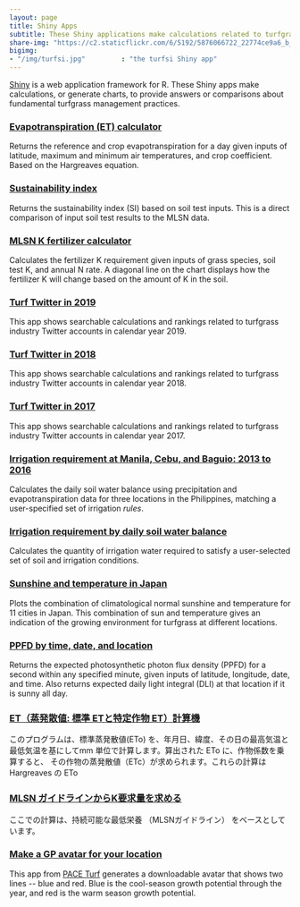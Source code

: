```yaml
---
layout: page
title: Shiny Apps
subtitle: These Shiny applications make calculations related to turfgrass management
share-img: "https://c2.staticflickr.com/6/5192/5876066722_22774ce9a6_b_d.jpg"
bigimg:
- "/img/turfsi.jpg"         : "the turfsi Shiny app"
---
```


[Shiny](https://shiny.rstudio.com/) is a web application framework for R. These Shiny apps make calculations, or generate charts, to provide answers or comparisons about fundamental turfgrass management practices.

### [Evapotranspiration (ET) calculator](https://asianturfgrass.shinyapps.io/ET_calculator/)

Returns the reference and crop evapotranspiration for a day given inputs of latitude, maximum and minimum air temperatures, and crop coefficient. Based on the Hargreaves equation.

### [Sustainability index](https://asianturfgrass.shinyapps.io/turfsi/)

Returns the sustainability index (SI) based on soil test inputs. This is a direct comparison of input soil test results to the MLSN data.

### [MLSN K fertilizer calculator](https://asianturfgrass.shinyapps.io/mlsn_K/)

Calculates the fertilizer K requirement given inputs of grass species, soil test K, and annual N rate. A diagonal line on the chart displays how the fertilizer K will change based on the amount of K in the soil.

### [Turf Twitter in 2019](https://asianturfgrass.shinyapps.io/turf_twitter_2019/)

This app shows searchable calculations and rankings related to turfgrass industry Twitter accounts in calendar year 2019.

### [Turf Twitter in 2018](https://asianturfgrass.shinyapps.io/turf_twitter_2018/)

This app shows searchable calculations and rankings related to turfgrass industry Twitter accounts in calendar year 2018.

### [Turf Twitter in 2017](https://asianturfgrass.shinyapps.io/turf_twitter/)

This app shows searchable calculations and rankings related to turfgrass industry Twitter accounts in calendar year 2017.

### [Irrigation requirement at Manila, Cebu, and Baguio: 2013 to 2016](https://asianturfgrass.shinyapps.io/irr_ph/)

Calculates the daily soil water balance using precipitation and evapotranspiration data for three locations in the Philippines, matching a user-specified set of irrigation *rules*.

### [Irrigation requirement by daily soil water balance](https://asianturfgrass.shinyapps.io/irrigation/)

Calculates the quantity of irrigation water required to satisfy a user-selected set of soil and irrigation conditions.

### [Sunshine and temperature in Japan](https://asianturfgrass.shinyapps.io/jp_sun_temperature_chart/)

Plots the combination of climatological normal sunshine and temperature for 11 cities in Japan. This combination of sun and temperature gives an indication of the growing environment for turfgrass at different locations.

### [PPFD by time, date, and location](https://asianturfgrass.shinyapps.io/ppfd_by_time/)

Returns the expected photosynthetic photon flux density (PPFD) for a second within any specified minute, given inputs of latitude, longitude, date, and time. Also returns expected daily light integral (DLI) at that location if it is sunny all day.

### [ET（蒸発散値: 標準 ETと特定作物 ET）計算機](https://asianturfgrass.shinyapps.io/et_calc_jp/)

このプログラムは、標準蒸発散値(ETo) を、年月日、緯度、その日の最高気温と最低気温を基にしてmm 単位で計算します。算出された ETo に、作物係数を乗算すると、 その作物の蒸発散値（ETc）が求められます。これらの計算はHargreaves の ETo

### [MLSN ガイドラインからK要求量を求める](https://asianturfgrass.shinyapps.io/jp_mlsnK/)

ここでの計算は、持続可能な最低栄養 （MLSNガイドライン） をベースとしています。

### [Make a GP avatar for your location](https://paceturf.shinyapps.io/GPAvatar/)

This app from [PACE Turf](https://www.paceturf.org/) generates a downloadable avatar that shows two lines -- blue and red. Blue is the cool-season growth potential through the year, and red is the warm season growth potential. 
